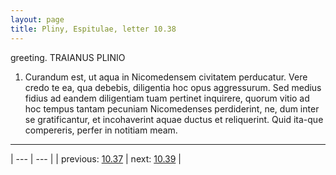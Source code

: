 ```yaml
---
layout: page
title: Pliny, Espitulae, letter 10.38
---
```


greeting. TRAIANUS PLINIO



1. Curandum est, ut aqua in Nicomedensem civitatem perducatur. Vere credo te ea, qua debebis, diligentia hoc opus aggressurum. Sed medius fidius ad eandem diligentiam tuam pertinet inquirere, quorum vitio ad hoc tempus tantam pecuniam Nicomedenses perdiderint, ne, dum inter se gratificantur, et incohaverint aquae ductus et reliquerint. Quid ita-que compereris, perfer in notitiam meam.



---

| --- | --- |
| previous: [10.37](../10.37/) | next: [10.39](../10.39/) |